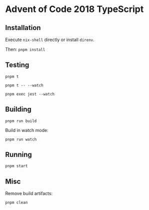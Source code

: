 # Advent of Code 2018 TypeScript

## Installation

Execute `nix-shell` directly or install `direnv`.

Then: `pnpm install`

## Testing

`pnpm t`

`pnpm t -- --watch`

`pnpm exec jest --watch`

## Building

`pnpm run build`

Build in watch mode:

`pnpm run watch`

## Running

`pnpm start`

## Misc

Remove build artifacts:

`pnpm clean`
